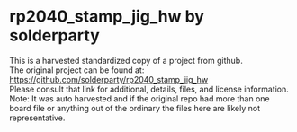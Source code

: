 
# rp2040_stamp_jig_hw by solderparty  
This is a harvested standardized copy of a project from github.  
The original project can be found at:  
https://github.com/solderparty/rp2040_stamp_jig_hw  
Please consult that link for additional, details, files, and license information.  
Note: It was auto harvested and if the original repo had more than one board file or anything out of the ordinary the files here are likely not representative.  
    